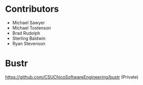 Contributors
============
* Michael Sawyer
* Michael Tostenson
* Brad Rudolph
* Sterling Baldwin
* Ryan Stevenson

Bustr
=====
https://github.com/CSUChicoSoftwareEngineering/bustr (Private)
